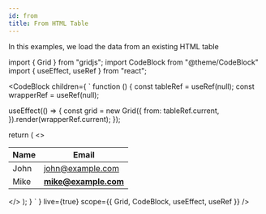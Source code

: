 ```yaml
---
id: from
title: From HTML Table 
---
```


In this examples, we load the data from an existing HTML table

import { Grid } from "gridjs";
import CodeBlock from "@theme/CodeBlock"
import { useEffect, useRef } from "react";

<CodeBlock children={
`
function () {
  const tableRef = useRef(null);
  const wrapperRef = useRef(null);
  
  useEffect(() => {
    const grid = new Grid({
      from: tableRef.current,
    }).render(wrapperRef.current);
  });
  
  return (
    <>
      <table ref={tableRef}>
        <thead>
          <tr>
            <th>Name</th>
            <th>Email</th>
          </tr>
        </thead>
        <tbody>
          <tr>
            <td>John</td>
            <td>john@example.com</td>
          </tr>
          <tr>
            <td>Mike</td>
            <td><b>mike@example.com</b></td>
          </tr>
        </tbody>
      </table>
      <div ref={wrapperRef} />
    </>
  );
}
`
} live={true} scope={{ Grid, CodeBlock, useEffect, useRef }} />


